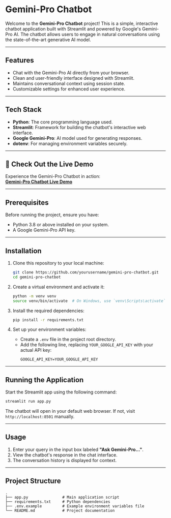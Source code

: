 # Gemini-Pro Chatbot

Welcome to the **Gemini-Pro Chatbot** project! This is a simple, interactive chatbot application built with Streamlit and powered by Google's Gemini-Pro AI. The chatbot allows users to engage in natural conversations using the state-of-the-art generative AI model.

---

## Features

- Chat with the Gemini-Pro AI directly from your browser.
- Clean and user-friendly interface designed with Streamlit.
- Maintains conversational context using session state.
- Customizable settings for enhanced user experience.

---

## Tech Stack

- **Python**: The core programming language used.
- **Streamlit**: Framework for building the chatbot's interactive web interface.
- **Google Gemini-Pro**: AI model used for generating responses.
- **dotenv**: For managing environment variables securely.

---

## 🌟 Check Out the Live Demo  

Experience the Gemini-Pro Chatbot in action:  
[**Gemini-Pro Chatbot Live Demo**](https://gemini-assistant-ai.streamlit.app/)

---

## Prerequisites

Before running the project, ensure you have:

- Python 3.8 or above installed on your system.
- A Google Gemini-Pro API key.

---

## Installation

1. Clone this repository to your local machine:

   ```bash
   git clone https://github.com/yourusername/gemini-pro-chatbot.git
   cd gemini-pro-chatbot
   ```

2. Create a virtual environment and activate it:

   ```bash
   python -m venv venv
   source venv/bin/activate  # On Windows, use `venv\Scripts\activate`
   ```

3. Install the required dependencies:

   ```bash
   pip install -r requirements.txt
   ```

4. Set up your environment variables:

   - Create a `.env` file in the project root directory.
   - Add the following line, replacing `YOUR_GOOGLE_API_KEY` with your actual API key:
     ```env
     GOOGLE_API_KEY=YOUR_GOOGLE_API_KEY
     ```

---

## Running the Application

Start the Streamlit app using the following command:

```bash
streamlit run app.py
```

The chatbot will open in your default web browser. If not, visit `http://localhost:8501` manually.

---

## Usage

1. Enter your query in the input box labeled **"Ask Gemini-Pro..."**.
2. View the chatbot's response in the chat interface.
3. The conversation history is displayed for context.

---

## Project Structure

```
.
├── app.py               # Main application script
├── requirements.txt     # Python dependencies
├── .env.example         # Example environment variables file
└── README.md            # Project documentation
```


